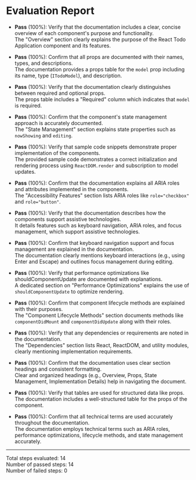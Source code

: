 # Evaluation Report

- **Pass** (100%): Verify that the documentation includes a clear, concise overview of each component's purpose and functionality.  
  The "Overview" section clearly explains the purpose of the React Todo Application component and its features.

- **Pass** (100%): Confirm that all props are documented with their names, types, and descriptions.  
  The documentation provides a props table for the `model` prop including its name, type (`ITodoModel`), and description.

- **Pass** (100%): Verify that the documentation clearly distinguishes between required and optional props.  
  The props table includes a "Required" column which indicates that `model` is required.

- **Pass** (100%): Confirm that the component's state management approach is accurately documented.  
  The "State Management" section explains state properties such as `nowShowing` and `editing`.

- **Pass** (100%): Verify that sample code snippets demonstrate proper implementation of the components.  
  The provided sample code demonstrates a correct initialization and rendering process using `ReactDOM.render` and subscription to model updates.

- **Pass** (100%): Confirm that the documentation explains all ARIA roles and attributes implemented in the components.  
  The "Accessibility Features" section lists ARIA roles like `role="checkbox"` and `role="button"`.

- **Pass** (100%): Verify that the documentation describes how the components support assistive technologies.  
  It details features such as keyboard navigation, ARIA roles, and focus management, which support assistive technologies.

- **Pass** (100%): Confirm that keyboard navigation support and focus management are explained in the documentation.  
  The documentation clearly mentions keyboard interactions (e.g., using Enter and Escape) and outlines focus management during editing.

- **Pass** (100%): Verify that performance optimizations like shouldComponentUpdate are documented with explanations.  
  A dedicated section on "Performance Optimizations" explains the use of `shouldComponentUpdate` to optimize rendering.

- **Pass** (100%): Confirm that component lifecycle methods are explained with their purposes.  
  The "Component Lifecycle Methods" section documents methods like `componentDidMount` and `componentDidUpdate` along with their roles.

- **Pass** (100%): Verify that any dependencies or requirements are noted in the documentation.  
  The "Dependencies" section lists React, ReactDOM, and utility modules, clearly mentioning implementation requirements.

- **Pass** (100%): Confirm that the documentation uses clear section headings and consistent formatting.  
  Clear and organized headings (e.g., Overview, Props, State Management, Implementation Details) help in navigating the document.

- **Pass** (100%): Verify that tables are used for structured data like props.  
  The documentation includes a well-structured table for the props of the component.

- **Pass** (100%): Confirm that all technical terms are used accurately throughout the documentation.  
  The documentation employs technical terms such as ARIA roles, performance optimizations, lifecycle methods, and state management accurately.

---

Total steps evaluated: 14  
Number of passed steps: 14  
Number of failed steps: 0